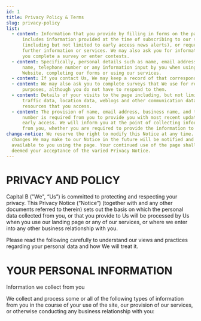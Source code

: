 ```yaml
---
id: 1
title: Privacy Policy & Terms
slug: privacy-policy
list:
  - content: Information that you provide by filling in forms on the page. This
      includes information provided at the time of subscribing to our services
      (including but not limited to early access news alerts), or requesting
      further information or services. We may also ask you for information when
      you complete a survey or enter contests.
  - content: Specifically, personal details such as name, email address, business
      name, telephone number or any information input by you when using the
      Website, completing our forms or using our services.
  - content: If you contact Us, We may keep a record of that correspondence.
  - content: We may also ask you to complete surveys that We use for research
      purposes, although you do not have to respond to them.
  - content: Details of your visits to the page including, but not limited to,
      traffic data, location data, weblogs and other communication data, and the
      resources that you access.
  - content: The provision of name, email address, business name, and telephone
      number is required from you to provide you with most recent updates and
      early access. We will inform you at the point of collecting information
      from you, whether you are required to provide the information to Us.
change-notice: We reserve the right to modify this Notice at any time. Any
  changes We may make to our Notice in the future will be notified and made
  available to you using the page. Your continued use of the page shall be
  deemed your acceptance of the varied Privacy Notice.
---
```


# PRIVACY AND POLICY

Capital B ("We", “Us”) is committed to protecting and respecting your privacy. This Privacy Notice (“Notice”) (together with and any other documents referred to therein) sets out the basis on which the personal data collected from you, or that you provide to Us will be processed by Us when you use our landing page or any of our services, or where we enter into any other business relationship with you.

Please read the following carefully to understand our views and practices regarding your personal data and how We will treat it.

# YOUR PERSONAL INFORMATION

Information we collect from you

We collect and process some or all of the following types of information from you in the course of your use of the site, our provision of our services, or otherwise conducting any business relationship with you:
